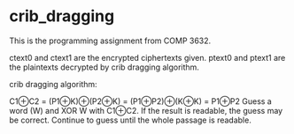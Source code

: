 # crib_dragging
This is the programming assignment from COMP 3632.


ctext0 and ctext1 are the encrypted ciphertexts given.
ptext0 and ptext1 are the plaintexts decrypted by crib dragging algorithm.


crib dragging algorithm: 

C1⊕C2 = (P1⊕K)⊕(P2⊕K) = (P1⊕P2)⊕(K⊕K) = P1⊕P2
Guess a word (W) and XOR W with C1⊕C2. If the result is readable, the guess may be correct. Continue to guess until the whole passage is readable.

